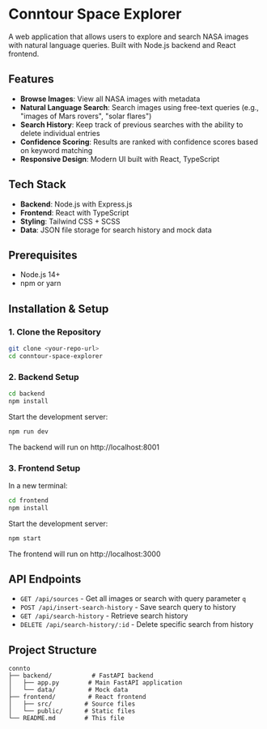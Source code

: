 # Conntour Space Explorer

A web application that allows users to explore and search NASA images with natural language queries. Built with Node.js backend and React frontend.

## Features

- **Browse Images**: View all NASA images with metadata
- **Natural Language Search**: Search images using free-text queries (e.g., "images of Mars rovers", "solar flares")
- **Search History**: Keep track of previous searches with the ability to delete individual entries
- **Confidence Scoring**: Results are ranked with confidence scores based on keyword matching
- **Responsive Design**: Modern UI built with React, TypeScript

## Tech Stack

- **Backend**: Node.js with Express.js
- **Frontend**: React with TypeScript
- **Styling**: Tailwind CSS + SCSS
- **Data**: JSON file storage for search history and mock data

## Prerequisites

- Node.js 14+ 
- npm or yarn

## Installation & Setup

### 1. Clone the Repository

```bash
git clone <your-repo-url>
cd conntour-space-explorer
```

### 2. Backend Setup

```bash
cd backend
npm install
```

Start the development server:
```bash
npm run dev
```

The backend will run on http://localhost:8001

### 3. Frontend Setup

In a new terminal:
```bash
cd frontend
npm install
```

Start the development server:
```bash
npm start
```

The frontend will run on http://localhost:3000

## API Endpoints

- `GET /api/sources` - Get all images or search with query parameter `q`
- `POST /api/insert-search-history` - Save search query to history
- `GET /api/search-history` - Retrieve search history
- `DELETE /api/search-history/:id` - Delete specific search from history

## Project Structure
```
connto
├── backend/           # FastAPI backend
│   ├── app.py        # Main FastAPI application
│   └── data/         # Mock data
├── frontend/         # React frontend
│   ├── src/         # Source files
│   └── public/      # Static files
└── README.md        # This file
```